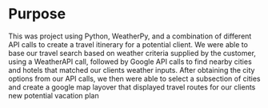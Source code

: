 # Purpose
This was project using Python, WeatherPy, and a combination of different API calls to create a travel itinerary for a potential client. We were able to base our travel search based on weather criteria supplied by the customer, using a WeatherAPI call, followed by Google API calls to find nearby cities and hotels that matched our clients weather inputs. After obtaining the city options from our API calls, we then were able to select a subsection of cities and create a google map layover that displayed travel routes for our clients new potential vacation plan